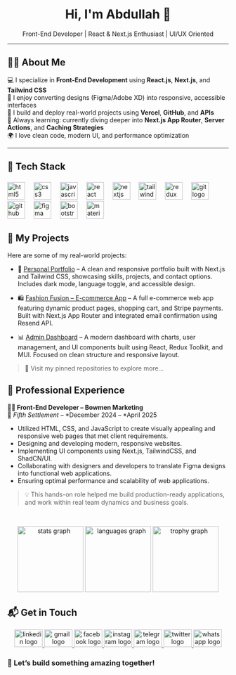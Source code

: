 <h1 align="center">Hi, I'm Abdullah 👋</h1>

<p align="center">
  Front-End Developer | React & Next.js Enthusiast | UI/UX Oriented
</p>

---

## 🧑‍💻 About Me

💻 I specialize in **Front-End Development** using **React.js**, **Next.js**, and **Tailwind CSS**<br/>
🎨 I enjoy converting designs (Figma/Adobe XD) into responsive, accessible interfaces<br/>
🚀 I build and deploy real-world projects using **Vercel**, **GitHub**, and **APIs**<br/>
🧠 Always learning: currently diving deeper into **Next.js App Router**, **Server Actions**, and **Caching Strategies**<br/>
🌍 I love clean code, modern UI, and performance optimization

---

<h2 align="left">🔧 Tech Stack</h2>

###

<div align="left">
  <img src="https://cdn.simpleicons.org/html5/E34F26" height="40" alt="html5 logo"  />
  <img width="12" />
  <img src="https://cdn.simpleicons.org/css3/1572B6" height="40" alt="css3 logo"  />
  <img width="12" />
  <img src="https://cdn.simpleicons.org/javascript/F7DF1E" height="40" alt="javascript logo"  />
  <img width="12" />
  <img src="https://cdn.jsdelivr.net/gh/devicons/devicon/icons/react/react-original.svg" height="40" alt="react logo"  />
  <img width="12" />
  <img src="https://cdn.jsdelivr.net/gh/devicons/devicon/icons/nextjs/nextjs-original.svg" height="40" alt="nextjs logo"  />
  <img width="12" />
  <img src="https://cdn.simpleicons.org/tailwindcss/06B6D4" height="40" alt="tailwindcss logo"  />
  <img width="12" />
  <img src="https://cdn.simpleicons.org/redux/764ABC" height="40" alt="redux logo"  />
  <img width="12" />
  <img src="https://cdn.simpleicons.org/git/F05032" height="40" alt="git logo"  />
  <img width="12" />
  <img src="https://cdn.simpleicons.org/github/181717" height="40" alt="github logo"  />
  <img width="12" />
  <img src="https://cdn.simpleicons.org/figma/F24E1E" height="40" alt="figma logo"  />
  <img width="12" />
  <img src="https://cdn.jsdelivr.net/gh/devicons/devicon/icons/bootstrap/bootstrap-original.svg" height="40" alt="bootstrap logo"  />
  <img width="12" />
  <img src="https://cdn.jsdelivr.net/gh/devicons/devicon/icons/materialui/materialui-original.svg" height="40" alt="materialui logo"  />
</div>

##

## 📂 My Projects

Here are some of my real-world projects:

- 🎨 [Personal Portfolio](https://abazza-portfolio.vercel.app/en) – A clean and responsive portfolio built with Next.js and Tailwind CSS, showcasing skills, projects, and contact options. Includes dark mode, language toggle, and accessible design.

- 🛍️ [Fashion Fusion – E-commerce App](https://fashionfusions-two.vercel.app/) – A full e-commerce web app featuring dynamic product pages, shopping cart, and Stripe payments. Built with Next.js App Router and integrated email confirmation using Resend API.

- 📊 [Admin Dashboard](https://admin-dashboard-iota-blue.vercel.app/) – A modern dashboard with charts, user management, and UI components built using React, Redux Toolkit, and MUI. Focused on clean structure and responsive layout.

> 📌 Visit my pinned repositories to explore more...

##

## 💼 Professional Experience

**👨‍💻 Front-End Developer – Bowmen Marketing**  
📍 *Fifth Settlement* – *December 2024 – *April 2025

- Utilized HTML, CSS, and JavaScript to create visually appealing and responsive web pages that met client requirements. 
- Designing and developing modern, responsive websites. 
- Implementing UI components using Next.js, TailwindCSS, and ShadCN/UI. 
- Collaborating with designers and developers to translate Figma designs into functional web applications. 
- Ensuring optimal performance and scalability of web applications.

> 💡 This hands-on role helped me build production-ready applications, and work within real team dynamics and business goals.

##

<br clear="both">

<div align="center">
  <img src="https://github-readme-stats.vercel.app/api?username=abdullah1bas&hide_title=false&hide_rank=false&show_icons=true&include_all_commits=true&count_private=true&disable_animations=false&theme=bear&locale=en&hide_border=true&order=1" height="150" alt="stats graph"  />
  <img src="https://github-readme-stats.vercel.app/api/top-langs?username=abdullah1bas&locale=en&hide_title=false&layout=compact&card_width=320&langs_count=5&theme=dark&hide_border=true&order=2" height="150" alt="languages graph"  />
  <img src="https://github-profile-trophy.vercel.app?username=abdullah1bas&theme=juicyfresh&column=-1&row=1&margin-w=16&margin-h=8&no-bg=true&no-frame=true&order=4" height="150" alt="trophy graph"  />
</div>

##

## 📬 Get in Touch

<div align="center">
  <a href="https://www.linkedin.com/in/abdullah-fadel-21500b27b/" target="_blank">
    <img src="https://raw.githubusercontent.com/maurodesouza/profile-readme-generator/master/src/assets/icons/social/linkedin/default.svg" width="64" height="40" alt="linkedin logo"  />
  </a>
  <a href="abdullah.abazza@gmail.com" target="_blank">
    <img src="https://raw.githubusercontent.com/maurodesouza/profile-readme-generator/master/src/assets/icons/social/gmail/default.svg" width="64" height="40" alt="gmail logo"  />
  </a>
  <a href="https://www.facebook.com/abdullahafter.change" target="_blank">
    <img src="https://raw.githubusercontent.com/maurodesouza/profile-readme-generator/master/src/assets/icons/social/facebook/default.svg" width="64" height="40" alt="facebook logo"  />
  </a>
  <a href="https://www.instagram.com/abdullah_1_bas/" target="_blank">
    <img src="https://raw.githubusercontent.com/maurodesouza/profile-readme-generator/master/src/assets/icons/social/instagram/default.svg" width="64" height="40" alt="instagram logo"  />
  </a>
  <a href="https://t.me/abazza10" target="_blank">
    <img src="https://raw.githubusercontent.com/maurodesouza/profile-readme-generator/master/src/assets/icons/social/telegram/default.svg" width="64" height="40" alt="telegram logo"  />
  </a>
  <a href="https://x.com/abdullah_abazza" target="_blank">
    <img src="https://raw.githubusercontent.com/maurodesouza/profile-readme-generator/master/src/assets/icons/social/twitter/default.svg" width="64" height="40" alt="twitter logo"  />
  </a>
  <a href="https://api.whatsapp.com/send?phone=201098321692&text&type=phone_number&app_absent=0" target="_blank">
    <img src="https://raw.githubusercontent.com/maurodesouza/profile-readme-generator/master/src/assets/icons/social/whatsapp/default.svg" width="64" height="40" alt="whatsapp logo"  />
  </a>
</div>

###

### 🚀 Let’s build something amazing together!








